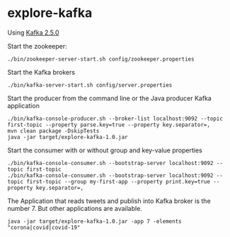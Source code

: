 # explore-kafka

Using [Kafka 2.5.0](http://kafka.apache.org/)


Start the zookeeper:
```
./bin/zookeeper-server-start.sh config/zookeeper.properties
```
Start the Kafka brokers
```
./bin/kafka-server-start.sh config/server.properties
```
Start the producer from the command line or the Java producer Kafka application
```
./bin/kafka-console-producer.sh --broker-list localhost:9092 --topic first-topic --property parse.key=true --property key.separator=,
mvn clean package -DskipTests
java -jar target/explore-kafka-1.0.jar
```
Start the consumer with or without group and key-value properties
```
./bin/kafka-console-consumer.sh --bootstrap-server localhost:9092 --topic first-topic
./bin/kafka-console-consumer.sh --bootstrap-server localhost:9092 --topic first-topic --group my-first-app --property print.key=true --property key.separator=,
```

The Application that reads tweets and publish into Kafka broker is the number 7. But other applications are available.

```
java -jar target/explore-kafka-1.0.jar -app 7 -elements "corona|covid|covid-19"

```
